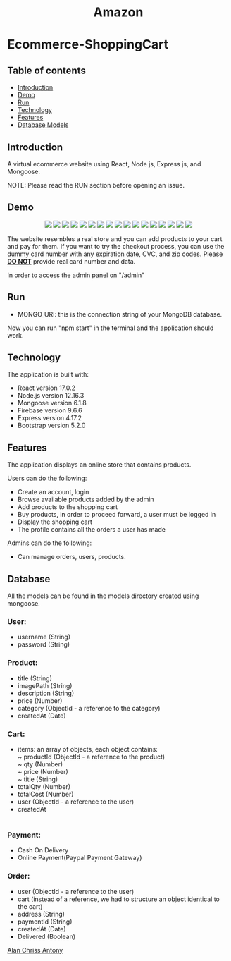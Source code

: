 <h1 align="center">Amazon<h1/>

# Ecommerce-ShoppingCart


## Table of contents

- [Introduction](#introduction)
- [Demo](#demo)
- [Run](#run)
- [Technology](#technology)
- [Features](#features)
- [Database Models](#database)

## Introduction

A virtual ecommerce website using React, Node js, Express js, and Mongoose.

NOTE: Please read the RUN section before opening an issue.

## Demo

<p align="center">
<img src="https://imgur.com/ttUp2cr.png"/>
<img src="https://imgur.com/Q2eD0Ch.png"/>
<img src="https://imgur.com/AUANDIe.png"/>
<img src="https://imgur.com/u7QgIXP.png"/>
<img src="https://imgur.com/leiBFEb.png"/>

<img src="https://imgur.com/eG2LmmH.png"/>
<img src="https://imgur.com/M26A2bA.png"/>
<img src="https://imgur.com/UEWyeHs.png"/>
<img src="https://imgur.com/SSvN2Xo.png"/>
<img src="https://imgur.com/AkcApjM.png"/>

<img src="https://imgur.com/foLzkN4.png"/>
<img src="https://imgur.com/EP1UcYI.png"/>
<img src="https://imgur.com/uRWhLIN.png"/>
<img src="https://imgur.com/Fyul6Fp.png"/>
<img src="https://imgur.com/C2zV6l1.png"/>

<img src="https://imgur.com/cpign8g.png"/>
<img src="https://imgur.com/EYsweEs.png"/>
</p>


The website resembles a real store and you can add products to your cart and pay for them. If you want to try the checkout process, you can use the dummy card number with any expiration date, CVC, and zip codes. Please <u><b>DO NOT</b></u> provide real card number and data.

In order to access the admin panel on "/admin"

## Run


- MONGO_URI: this is the connection string of your MongoDB database.

Now you can run "npm start" in the terminal and the application should work.

## Technology

The application is built with:

- React version 17.0.2
- Node.js version 12.16.3
- Mongoose version 6.1.8
- Firebase version 9.6.6
- Express version 4.17.2
- Bootstrap version 5.2.0


## Features

The application displays an online store that contains products.

Users can do the following:

- Create an account, login
- Browse available products added by the admin
- Add products to the shopping cart
- Buy products, in order to proceed forward, a user must be logged in
- Display the shopping cart
- The profile contains all the orders a user has made

Admins can do the following:

- Can manage orders, users, products.

## Database

All the models can be found in the models directory created using mongoose.

### User:

- username (String)
- password (String)


### Product:

- title (String)
- imagePath (String)
- description (String)
- price (Number)
- category (ObjectId - a reference to the category)
- createdAt (Date)

### Cart:

- items: an array of objects, each object contains: <br>
  ~ productId (ObjectId - a reference to the product) <br>
  ~ qty (Number) <br>
  ~ price (Number) <br>
  ~ title (String) <br>
- totalQty (Number)
- totalCost (Number)
- user (ObjectId - a reference to the user)
- createdAt
  <br><br>
  
  
### Payment:
  
- Cash On Delivery
- Online Payment(Paypal Payment Gateway)  
  

### Order:

- user (ObjectId - a reference to the user)
- cart (instead of a reference, we had to structure an object identical to the cart)
- address (String)
- paymentId (String)
- createdAt (Date)
- Delivered (Boolean)

  

[Alan Chriss Antony](https://github.com/alanchrissantony)
